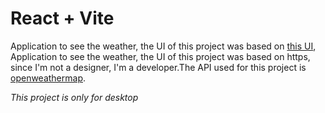 # React + Vite

Application to see the weather, the UI of this project was based on [this UI](https://app.uizard.io/templates/Ewg08vdL3KCPwevXrX3B/fullscreen), Application to see the weather, the UI of this project was based on https, since I'm not a designer, I'm a developer.The API used for this project is [openweathermap](https://openweathermap.org/api).


_This project is only for desktop_

<!--

- [api data per hour](https://docs.tomorrow.io/reference/weather-recent-history)
-->
